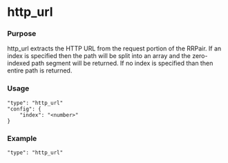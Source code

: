 # http_url

### Purpose

http_url extracts the HTTP URL from the request portion of the RRPair. If an index is specified then the path will be split into an array and the zero-indexed  path segment will be returned. If no index is specified than then entire path is returned.

### Usage

```
"type": "http_url"
"config": {
    "index": "<number>"
}
```

### Example

```
"type": "http_url"
```
